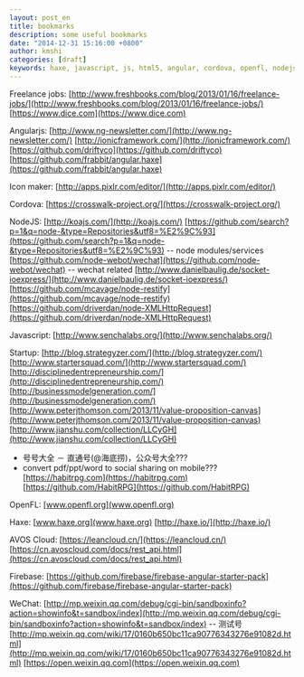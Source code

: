 ```yaml
---
layout: post_en
title: bookmarks
description: some useful bookmarks
date: "2014-12-31 15:16:00 +0800"
author: kmshi
categories: [draft]
keywords: haxe, javascript, js, html5, angular, cordova, openfl, nodejs, angularjs
---
```


Freelance jobs:
[http://www.freshbooks.com/blog/2013/01/16/freelance-jobs/](http://www.freshbooks.com/blog/2013/01/16/freelance-jobs/)
[https://www.dice.com](https://www.dice.com)

Angularjs:
[http://www.ng-newsletter.com/](http://www.ng-newsletter.com/)
[http://ionicframework.com/](http://ionicframework.com/)
[https://github.com/driftyco](https://github.com/driftyco)
[https://github.com/frabbit/angular.haxe](https://github.com/frabbit/angular.haxe)

Icon maker:
[http://apps.pixlr.com/editor/](http://apps.pixlr.com/editor/)

Cordova:
[https://crosswalk-project.org/](https://crosswalk-project.org/)

NodeJS:
[http://koajs.com/](http://koajs.com/)
[https://github.com/search?p=1&q=node-&type=Repositories&utf8=%E2%9C%93](https://github.com/search?p=1&q=node-&type=Repositories&utf8=%E2%9C%93) -- node modules/services
[https://github.com/node-webot/wechat](https://github.com/node-webot/wechat) -- wechat related
[http://www.danielbaulig.de/socket-ioexpress/](http://www.danielbaulig.de/socket-ioexpress/)
[https://github.com/mcavage/node-restify](https://github.com/mcavage/node-restify)
[https://github.com/driverdan/node-XMLHttpRequest](https://github.com/driverdan/node-XMLHttpRequest)

Javascript:
[http://www.senchalabs.org/](http://www.senchalabs.org/)

Startup:
[http://blog.strategyzer.com/](http://blog.strategyzer.com/)
[http://www.startersquad.com/](http://www.startersquad.com/)
[http://disciplinedentrepreneurship.com/](http://disciplinedentrepreneurship.com/)
[http://businessmodelgeneration.com/](http://businessmodelgeneration.com/)
[http://www.peterjthomson.com/2013/11/value-proposition-canvas](http://www.peterjthomson.com/2013/11/value-proposition-canvas)
[http://www.jianshu.com/collection/LLCyGH](http://www.jianshu.com/collection/LLCyGH)
- 号号大全 － 直通号(@海底捞)，公众号大全???
- convert pdf/ppt/word to social sharing on mobile???
[https://habitrpg.com](https://habitrpg.com)
[https://github.com/HabitRPG](https://github.com/HabitRPG)

OpenFL:
[www.openfl.org](www.openfl.org)

Haxe:
[www.haxe.org](www.haxe.org)
[http://haxe.io/](http://haxe.io/)

AVOS Cloud:
[https://leancloud.cn/](https://leancloud.cn/)
[https://cn.avoscloud.com/docs/rest_api.html](https://cn.avoscloud.com/docs/rest_api.html)

Firebase:
[https://github.com/firebase/firebase-angular-starter-pack](https://github.com/firebase/firebase-angular-starter-pack)

WeChat:
[http://mp.weixin.qq.com/debug/cgi-bin/sandboxinfo?action=showinfo&t=sandbox/index](http://mp.weixin.qq.com/debug/cgi-bin/sandboxinfo?action=showinfo&t=sandbox/index) -- 测试号
[http://mp.weixin.qq.com/wiki/17/0160b650bc11ca90776343276e91082d.html](http://mp.weixin.qq.com/wiki/17/0160b650bc11ca90776343276e91082d.html)
[https://open.weixin.qq.com](https://open.weixin.qq.com)
